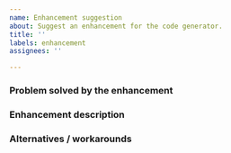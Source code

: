 ```yaml
---
name: Enhancement suggestion
about: Suggest an enhancement for the code generator.
title: ''
labels: enhancement
assignees: ''

---
```


### Problem solved by the enhancement
<!-- Describe which problem the suggested enhancement solves -->


### Enhancement description
<!-- Describe the suggested enhancement -->


### Alternatives / workarounds
<!-- Describe alternatives or workarounds in case you are aware of any -->
